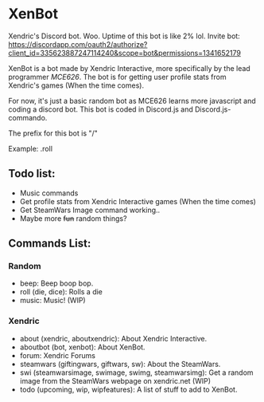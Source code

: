 # XenBot
Xendric's Discord bot. Woo. Uptime of this bot is like 2% lol. Invite bot: https://discordapp.com/oauth2/authorize?client_id=335623887247114240&scope=bot&permissions=1341652179

XenBot is a bot made by Xendric Interactive, more specifically by the lead programmer *MCE626*. The bot is for getting user profile stats from Xendric's games (When the time comes).

For now, it's just a basic random bot as MCE626 learns more javascript and coding a discord bot. This bot is coded in Discord.js and Discord.js-commando.

The prefix for this bot is "/"

Example: .roll

## Todo list:
- Music commands
- Get profile stats from Xendric Interactive games (When the time comes)
- Get SteamWars Image command working..
- Maybe more ~~fun~~ random things?

## Commands List:

### Random
- beep: Beep boop bop.
- roll (die, dice): Rolls a die
- music: Music! (WIP)

### Xendric
- about (xendric, aboutxendric): About Xendric Interactive.
- aboutbot (bot, xenbot): About XenBot.
- forum: Xendric Forums
- steamwars (giftingwars, giftwars, sw): About the SteamWars.
- swi (steamwarsimage, swimage, swimg, steamwarsimg): Get a random image from the SteamWars webpage on xendric.net (WIP)
- todo (upcoming, wip, wipfeatures): A list of stuff to add to XenBot.
